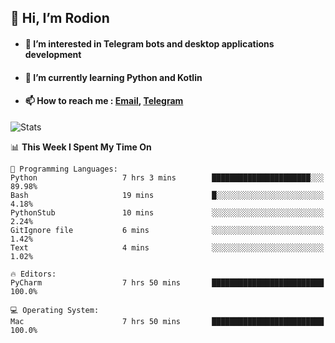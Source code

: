 ## 👋 Hi, I’m Rodion
- #### 👀 I’m interested in Telegram bots and desktop applications development
- #### 🌱 I’m currently learning Python and Kotlin
- #### 📫 How to reach me : [Email](mailto:me@lavn.ml), [Telegram](https://t.me/fast_geek)

![Stats](https://github-readme-stats.vercel.app/api?username=fast-geek&show_icons=true&theme=github_dark&hide_border=true&hide=issues&count_private=true&layout=compact)


<!--START_SECTION:waka-->
📊 **This Week I Spent My Time On** 

```text
💬 Programming Languages: 
Python                   7 hrs 3 mins        ██████████████████████░░░   89.98% 
Bash                     19 mins             █░░░░░░░░░░░░░░░░░░░░░░░░   4.18% 
PythonStub               10 mins             ░░░░░░░░░░░░░░░░░░░░░░░░░   2.24% 
GitIgnore file           6 mins              ░░░░░░░░░░░░░░░░░░░░░░░░░   1.42% 
Text                     4 mins              ░░░░░░░░░░░░░░░░░░░░░░░░░   1.02%

🔥 Editors: 
PyCharm                  7 hrs 50 mins       █████████████████████████   100.0%

💻 Operating System: 
Mac                      7 hrs 50 mins       █████████████████████████   100.0%

```


<!--END_SECTION:waka-->
